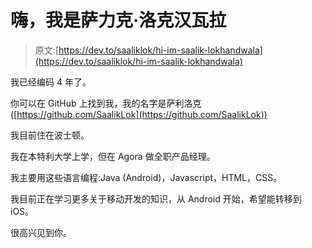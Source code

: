# 嗨，我是萨力克·洛克汉瓦拉

> 原文:[https://dev.to/saaliklok/hi-im-saalik-lokhandwala](https://dev.to/saaliklok/hi-im-saalik-lokhandwala)

我已经编码 4 年了。

你可以在 GitHub 上找到我，我的名字是萨利洛克([https://github.com/SaalikLok](https://github.com/SaalikLok))

我目前住在波士顿。

我在本特利大学上学，但在 Agora 做全职产品经理。

我主要用这些语言编程:Java (Android)，Javascript，HTML，CSS。

我目前正在学习更多关于移动开发的知识，从 Android 开始，希望能转移到 iOS。

很高兴见到你。